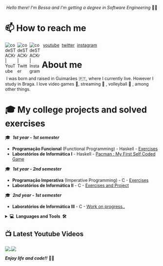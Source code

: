 &nbsp;*Hello there! I'm Bessa and I'm getting a degree in Software Engineering* 👩‍💻

# 📫 How to reach me  

<a>&nbsp;<img align="left" alt="codeSTACKr | YouTube" width="40px" src="https://cdn.jsdelivr.net/npm/simple-icons@v3/icons/youtube.svg"/>[youtube]</a>
<a>&nbsp;<img align="left" alt="codeSTACKr | Twitter" width="40px" src="https://cdn.jsdelivr.net/npm/simple-icons@v3/icons/twitter.svg"/>[twitter]</a>
<a>&nbsp;<img align="left" alt="codeSTACKr | Instagram" width="40px" src="https://cdn.jsdelivr.net/npm/simple-icons@v3/icons/instagram.svg"/>[instagram]</a>

# About me

<a>&nbsp;I was born and raised in Guimarães 🇵🇹, where I currently live. However I study in Braga. I love video games 👾, streaming 🎥 , volleyball 🏐 , among other things. </a>

# 🎓 My college projects and solved exercises 

🎓 &nbsp;***1st year - 1st semester*** 

- **Programação Funcional** (Functional Programming) - Haskell - [Exercises](https://github.com/assebc/Programacao-Funcional)
- **Laboratórios de Informática I** - Haskell - [Pacman : My First Self Coded Game](https://github.com/assebc/Laboratorios-Informatica-I)

🎓 &nbsp;***1st year - 2nd semester*** 

- **Programação Imperativa** (Imperative Programming) - C - [Exercises](https://github.com/assebc/Programacao-Imperativa)
- **Laboratórios de Informática II** - C - [Exercises and Project](https://github.com/assebc/Laboratorios-Informatica-II)

🎓 &nbsp;***2nd year - 1st semester*** 

- **Laboratórios de Informática III** - C - [Work on progress..](https://github.com/assebc/Laboratorios-Informatica-III)

<details>
  <summary><b>💻&nbsp;&nbsp;Languages&nbsp;and&nbsp;Tools&nbsp;&nbsp;🛠️</b></summary>
  <br/>

<p align="left"><img align="left" alt="codeSTACKr | Arduino" width="40px" src="https://github.com/devicons/devicon/blob/master/icons/arduino/arduino-original.svg" /></a>
<a>&nbsp;<img align="left" alt="codeSTACKr | C" width="40px" src="https://raw.githubusercontent.com/devicons/devicon/master/icons/c/c-original.svg" /></a>
<a>&nbsp;<img align="left" alt="codeSTACKr | CPP" width="40px" src="https://github.com/devicons/devicon/blob/master/icons/cplusplus/cplusplus-original.svg" /></a>
<a>&nbsp;<img align="left" alt="codeSTACKr | Haskell" width="40px" src="https://raw.githubusercontent.com/devicons/devicon/master/icons/haskell/haskell-original.svg" /></a>
<a>&nbsp;<img align="left" alt="codeSTACKr | HTML" width="40px" src="https://raw.githubusercontent.com/github/explore/80688e429a7d4ef2fca1e82350fe8e3517d3494d/topics/html/html.png" /></a>
<a>&nbsp;<img align="left" alt="codeSTACKr | CSS" width="40px" src="https://raw.githubusercontent.com/github/explore/80688e429a7d4ef2fca1e82350fe8e3517d3494d/topics/css/css.png" /></a>
<a>&nbsp;<img align="left" alt="codeSTACKr | PYTHON" width="40px" src="https://github.com/devicons/devicon/blob/master/icons/python/python-original.svg" /></a>
<a>&nbsp;<img align="left" alt="codeSTACKr | ae" width="40px" src="https://github.com/devicons/devicon/blob/master/icons/aftereffects/aftereffects-plain.svg"/ ></a>
<a>&nbsp;<img align="left" alt="codeSTACKr | github" width="40px" src="https://raw.githubusercontent.com/github/explore/78df643247d429f6cc873026c0622819ad797942/topics/github/github.png" /></a>
<a>&nbsp;<img align="left" alt="codeSTACKr | ps" width="40px" src ="https://github.com/devicons/devicon/blob/master/icons/photoshop/photoshop-plain.svg" /></a>
<a>&nbsp;<img align="left" alt="codeSTACKr | pr" width="40px" src ="https://github.com/devicons/devicon/blob/master/icons/premierepro/premierepro-plain.svg" /></a>
<a>&nbsp;<img align="left" alt="codeSTACKr | slack" width="40px" src ="https://github.com/devicons/devicon/blob/master/icons/slack/slack-original.svg" /></a>
<a>&nbsp;<img align="left" alt="codeSTACKr | terminal" width="40px" src="https://raw.githubusercontent.com/github/explore/80688e429a7d4ef2fca1e82350fe8e3517d3494d/topics/terminal/terminal.png" /></a>
<a>&nbsp;<img align="left" alt="codeSTACKr | trello" width="40px" src ="https://github.com/devicons/devicon/blob/master/icons/trello/trello-plain.svg" /></a>
<a>&nbsp;<img align="left" alt="codeSTACKr | ubuntu" width="40px" src ="https://github.com/devicons/devicon/blob/master/icons/ubuntu/ubuntu-plain.svg" /></a><br /></p>

<a>&nbsp;I hope I can add as many items to this list as possible!</a>

</details>

## 📺 Latest Youtube Videos
<!-- YOUTUBE:START -->
<!-- YOUTUBE:END -->

<a href="https://lsantos.dev">
  <img align="center" src="https://github-readme-stats.vercel.app/api?username=assebc&count_private=true&show_icons=true&theme=github_dark" />
</a>

<a href="https://lsantos.dev">
  <img align="center" src="https://github-readme-stats.vercel.app/api/top-langs/?username=assebc&theme=github_dark&layout=compact" />
</a>

***Enjoy life and code!!*** 👋😊


[twitter]: https://twitter.com/bessitos_
[youtube]: https://www.youtube.com/channel/UCKz1tkzbzC6SV9CYF7qRE3g
[instagram]: https://instagram.com/bessitos_
